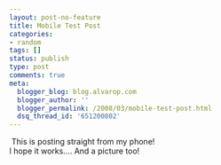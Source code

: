 ```yaml
---
layout: post-no-feature
title: Mobile Test Post
categories:
- random
tags: []
status: publish
type: post
comments: true
meta:
  blogger_blog: blog.alvarop.com
  blogger_author: ''
  blogger_permalink: /2008/03/mobile-test-post.html
  dsq_thread_id: '651200802'
---
```

<a href="http://1.bp.blogspot.com/_k2p8q4xyXYc/R-fOSpApGII/AAAAAAAAAAQ/lCYxh5fLWyQ/s1600-h/PIC-0029_1-762580.jpg"><img src="http://1.bp.blogspot.com/_k2p8q4xyXYc/R-fOSpApGII/AAAAAAAAAAQ/lCYxh5fLWyQ/s320/PIC-0029_1-762580.jpg"  border="0" alt="" id="BLOGGER_PHOTO_ID_5181336715954559106" /></a>
This is posting straight from my phone!<br />I hope it works.... And a picture too!
